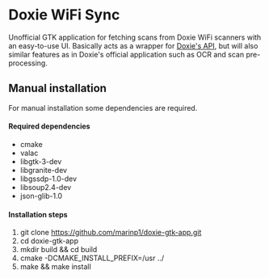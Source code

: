 # Doxie WiFi Sync
Unofficial GTK application for fetching scans from Doxie WiFi scanners with an easy-to-use UI. Basically acts as a wrapper for [Doxie's API](http://help.getdoxie.com/content/doxiego/05-advanced/03-wifi/04-api/Doxie-API-Developer-Guide.pdf), but will also similar features as in Doxie's official application such as OCR and scan pre-processing.

## Manual installation

For manual installation some dependencies are required.

#### Required dependencies
- cmake
- valac
- libgtk-3-dev
- libgranite-dev
- libgssdp-1.0-dev
- libsoup2.4-dev
- json-glib-1.0

#### Installation steps

1. git clone https://github.com/marinp1/doxie-gtk-app.git
2. cd doxie-gtk-app
3. mkdir build && cd build
5. cmake -DCMAKE_INSTALL_PREFIX=/usr ../
6. make && make install
